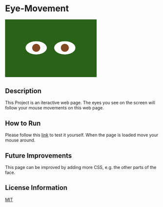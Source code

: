 # Eye-Movement
<img src= "Eyes.png" width='300'/>

## Description 
This Project is an iteractive web page. The eyes you see on the screen will follow your mouse movements on this web page.

## How to Run 
Please follow this [link](https://oksanawalters.github.io/Eye-Movement/) to test it yourself. When the page is loaded move your mouse around.

## Future Improvements 
This page can be improved by adding more CSS, e.g. the other parts of the face.

## License Information
[MIT](https://choosealicense.com/licenses/mit/)
